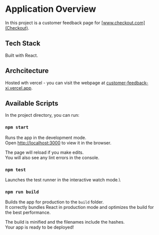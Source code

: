 # Application Overview

In this project is a customer feedback page for [www.checkout.com](Checkout).

## Tech Stack

Built with React.

## Archcitecture 

Hosted wth vercel - you can visit the webpage at [customer-feedback-xi.vercel.app](customer-feedback).

## Available Scripts

In the project directory, you can run:

### `npm start`

Runs the app in the development mode.\
Open [http://localhost:3000](http://localhost:3000) to view it in the browser.

The page will reload if you make edits.\
You will also see any lint errors in the console.

### `npm test`

Launches the test runner in the interactive watch mode.\

### `npm run build`

Builds the app for production to the `build` folder.\
It correctly bundles React in production mode and optimizes the build for the best performance.

The build is minified and the filenames include the hashes.\
Your app is ready to be deployed!
